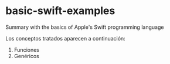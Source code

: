 # basic-swift-examples
Summary with the basics of Apple's Swift programming language

Los conceptos tratados aparecen a continuación: 

1. Funciones
2. Genéricos
